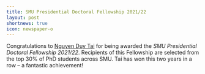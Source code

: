 ```yaml
---
title: SMU Presidential Doctoral Fellowship 2021/22
layout: post
shortnews: true
icon: newspaper-o
---
```


Congratulations to [Nguyen Duy Tai](https://sg.linkedin.com/in/tai-duy-nguyen-bb703013b) for being awarded the *SMU Presidential Doctoral Fellowship 2021/22*. Recipients of this Fellowship are selected from the top 30% of PhD students across SMU. Tai has won this two years in a row – a fantastic achievement!